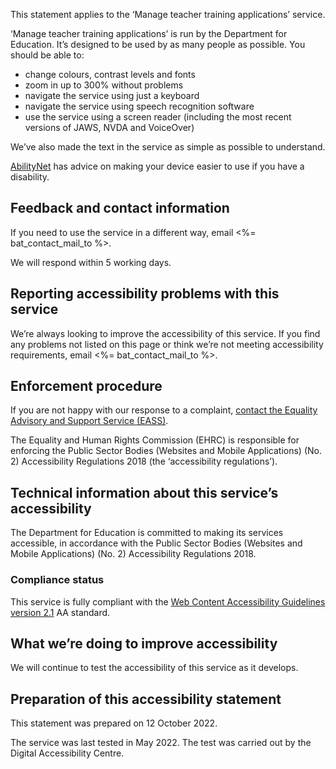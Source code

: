 This statement applies to the ‘Manage teacher training applications’ service.

‘Manage teacher training applications’ is run by the Department for Education. It’s designed to be used by as many people as possible. You should be able to:

* change colours, contrast levels and fonts
* zoom in up to 300% without problems
* navigate the service using just a keyboard
* navigate the service using speech recognition software
* use the service using a screen reader (including the most recent versions of JAWS, NVDA and VoiceOver)

We’ve also made the text in the service as simple as possible to understand.

[AbilityNet](<%= t('ability_net.url') %>) has advice on making your device easier to use if you have a disability.

## Feedback and contact information

If you need to use the service in a different way, email <%= bat_contact_mail_to %>.

We will respond within 5 working days.

## Reporting accessibility problems with this service

We’re always looking to improve the accessibility of this service. If you find any problems not listed on this page or think we’re not meeting accessibility requirements, email <%= bat_contact_mail_to %>.

## Enforcement procedure

If you are not happy with our response to a complaint, [contact the Equality Advisory and Support Service (EASS)](https://www.equalityadvisoryservice.com/).

The Equality and Human Rights Commission (EHRC) is responsible for enforcing the Public Sector Bodies (Websites and Mobile Applications) (No. 2) Accessibility Regulations 2018 (the ‘accessibility regulations’).

## Technical information about this service’s accessibility

The Department for Education is committed to making its services accessible, in accordance with the Public Sector Bodies (Websites and Mobile Applications) (No. 2) Accessibility Regulations 2018.

### Compliance status

This service is fully compliant with the [Web Content Accessibility Guidelines version 2.1](https://www.w3.org/TR/WCAG21) AA standard.

## What we’re doing to improve accessibility

We will continue to test the accessibility of this service as it develops.

## Preparation of this accessibility statement

This statement was prepared on 12 October 2022.

The service was last tested in May 2022. The test was carried out by the Digital Accessibility Centre.
